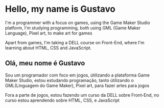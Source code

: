 
<h1>Hello, my name is Gustavo</h1>
<p>I'm a programmer with a focus on games, using the Game Maker Studio platform, I'm studying programming, both using GML (Game Maker Language), Pixel art, to make art for games</p>
<p>Apart from games, I'm taking a DELL course on Front-End, where I'm learning about HTML, CSS and JavaScript.</p>

<h2>Olá, meu nome é Gustavo</h2>
<p>Sou um programador com foco em jogos, útilizando a plataforma Game Maker Studio, estou estudando programação, tanto útilizando o GML(Linguagem do Game Maker), Pixel art, para fazer artes para jogos</p>
<p>Fora a parte de jogos, estou fazendo um curso da DELL sobre Front-End, no curso estou aprendendo sobre HTML, CSS, e JavaScript</p>
